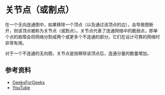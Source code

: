# 关节点（或割点）

在一个无向连通图中，如果移除一个顶点（以及通过该顶点的边），会导致图断开，则该顶点被称为关节点（或割点）。关节点代表了连通网络中的脆弱点，即单个点的故障会将网络分割成两个或更多个不连通的部分。它们在设计可靠的网络时非常有用。

对于一个不连通的无向图，关节点是指移除该顶点后，连通分量的数量增加。

## 参考资料

- [GeeksForGeeks](https://www.geeksforgeeks.org/articulation-points-or-cut-vertices-in-a-graph/)
- [YouTube](https://www.youtube.com/watch?v=2kREIkF9UAs&list=PLLXdhg_r2hKA7DPDsunoDZ-Z769jWn4R8)